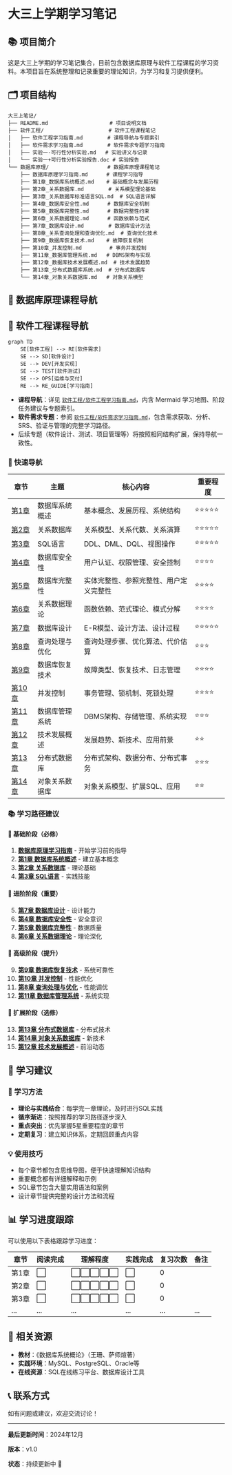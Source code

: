 # 大三上学期学习笔记

## 📚 项目简介

这是大三上学期的学习笔记集合，目前包含数据库原理与软件工程课程的学习资料。本项目旨在系统整理和记录重要的理论知识，为学习和复习提供便利。

## 🗂️ 项目结构

```
大三上笔记/
├── README.md                    # 项目说明文档
├── 软件工程/                     # 软件工程课程笔记
│   ├── 软件工程学习指南.md        # 课程导航与专题索引
│   ├── 软件需求学习指南.md        # 软件需求专题学习指南
│   ├── 实验一-可行性分析实验.md   # 实验讲义与记录
│   └── 实验一+可行性分析实验报告.doc # 实验报告
└── 数据库原理/                   # 数据库原理课程笔记
    ├── 数据库原理学习指南.md      # 课程学习指导
    ├── 第1章_数据库系统概述.md    # 基础概念与发展历程
    ├── 第2章_关系数据库.md        # 关系模型理论基础
    ├── 第3章_关系数据库标准语言SQL.md  # SQL语言详解
    ├── 第4章_数据库安全性.md      # 数据库安全机制
    ├── 第5章_数据库完整性.md      # 数据完整性约束
    ├── 第6章_关系数据理论.md      # 函数依赖与范式
    ├── 第7章_数据库设计.md        # 数据库设计方法
    ├── 第8章_关系查询处理和查询优化.md  # 查询优化技术
    ├── 第9章_数据库恢复技术.md    # 故障恢复机制
    ├── 第10章_并发控制.md         # 事务并发控制
    ├── 第11章_数据库管理系统.md   # DBMS架构与实现
    ├── 第12章_数据库技术发展概述.md  # 技术发展趋势
    ├── 第13章_分布式数据库系统.md  # 分布式数据库
    └── 第14章_对象关系数据库.md   # 对象关系模型
```

## 📖 数据库原理课程导航
## 🧭 软件工程课程导航

```mermaid
graph TD
    SE[软件工程] --> RE[软件需求]
    SE --> SD[软件设计]
    SE --> DEV[开发实现]
    SE --> TEST[软件测试]
    SE --> OPS[运维与交付]
    RE --> RE_GUIDE[学习指南]
```

- **课程导航**：详见 [`软件工程/软件工程学习指南.md`](./软件工程/软件工程学习指南.md)，内含 Mermaid 学习地图、阶段任务建议与专题索引。
- **软件需求专题**：参阅 [`软件工程/软件需求学习指南.md`](./软件工程/软件需求学习指南.md)，包含需求获取、分析、SRS、验证与管理的完整学习路径。
- 后续专题（软件设计、测试、项目管理等）将按照相同结构扩展，保持导航一致性。


### 🎯 快速导航

| 章节 | 主题 | 核心内容 | 重要程度 |
|------|------|----------|----------|
| [第1章](./数据库原理/第1章_数据库系统概述.md) | 数据库系统概述 | 基本概念、发展历程、系统结构 | ⭐⭐⭐⭐⭐ |
| [第2章](./数据库原理/第2章_关系数据库.md) | 关系数据库 | 关系模型、关系代数、关系演算 | ⭐⭐⭐⭐⭐ |
| [第3章](./数据库原理/第3章_关系数据库标准语言SQL.md) | SQL语言 | DDL、DML、DQL、视图操作 | ⭐⭐⭐⭐⭐ |
| [第4章](./数据库原理/第4章_数据库安全性.md) | 数据库安全性 | 用户认证、权限管理、安全控制 | ⭐⭐⭐⭐ |
| [第5章](./数据库原理/第5章_数据库完整性.md) | 数据库完整性 | 实体完整性、参照完整性、用户定义完整性 | ⭐⭐⭐⭐ |
| [第6章](./数据库原理/第6章_关系数据理论.md) | 关系数据理论 | 函数依赖、范式理论、模式分解 | ⭐⭐⭐⭐ |
| [第7章](./数据库原理/第7章_数据库设计.md) | 数据库设计 | E-R模型、设计方法、设计过程 | ⭐⭐⭐⭐⭐ |
| [第8章](./数据库原理/第8章_关系查询处理和查询优化.md) | 查询处理与优化 | 查询处理步骤、优化算法、代价估算 | ⭐⭐⭐ |
| [第9章](./数据库原理/第9章_数据库恢复技术.md) | 数据库恢复技术 | 故障类型、恢复技术、日志管理 | ⭐⭐⭐⭐ |
| [第10章](./数据库原理/第10章_并发控制.md) | 并发控制 | 事务管理、锁机制、死锁处理 | ⭐⭐⭐⭐ |
| [第11章](./数据库原理/第11章_数据库管理系统.md) | 数据库管理系统 | DBMS架构、存储管理、系统实现 | ⭐⭐⭐ |
| [第12章](./数据库原理/第12章_数据库技术发展概述.md) | 技术发展概述 | 发展趋势、新技术、应用前景 | ⭐⭐ |
| [第13章](./数据库原理/第13章_分布式数据库系统.md) | 分布式数据库 | 分布式架构、数据分布、分布式事务 | ⭐⭐⭐ |
| [第14章](./数据库原理/第14章_对象关系数据库.md) | 对象关系数据库 | 对象关系模型、扩展SQL、应用 | ⭐⭐ |

### 📚 学习路径建议

#### 🔰 基础阶段（必修）
1. **[数据库原理学习指南](./数据库原理/数据库原理学习指南.md)** - 开始学习前的指导
2. **[第1章 数据库系统概述](./数据库原理/第1章_数据库系统概述.md)** - 建立基本概念
3. **[第2章 关系数据库](./数据库原理/第2章_关系数据库.md)** - 理论基础
4. **[第3章 SQL语言](./数据库原理/第3章_关系数据库标准语言SQL.md)** - 实践技能

#### 🚀 进阶阶段（重要）
5. **[第7章 数据库设计](./数据库原理/第7章_数据库设计.md)** - 设计能力
6. **[第4章 数据库安全性](./数据库原理/第4章_数据库安全性.md)** - 安全意识
7. **[第5章 数据库完整性](./数据库原理/第5章_数据库完整性.md)** - 数据质量
8. **[第6章 关系数据理论](./数据库原理/第6章_关系数据理论.md)** - 理论深化

#### 🎯 高级阶段（提升）
9. **[第9章 数据库恢复技术](./数据库原理/第9章_数据库恢复技术.md)** - 系统可靠性
10. **[第10章 并发控制](./数据库原理/第10章_并发控制.md)** - 性能优化
11. **[第8章 查询处理与优化](./数据库原理/第8章_关系查询处理和查询优化.md)** - 性能调优
12. **[第11章 数据库管理系统](./数据库原理/第11章_数据库管理系统.md)** - 系统实现

#### 🌟 扩展阶段（选修）
13. **[第13章 分布式数据库](./数据库原理/第13章_分布式数据库系统.md)** - 分布式技术
14. **[第14章 对象关系数据库](./数据库原理/第14章_对象关系数据库.md)** - 新技术
15. **[第12章 技术发展概述](./数据库原理/第12章_数据库技术发展概述.md)** - 前沿动态

## 🎯 学习建议

### 📝 学习方法
- **理论与实践结合**：每学完一章理论，及时进行SQL实践
- **循序渐进**：按照推荐的学习路径逐步深入
- **重点突出**：优先掌握5星重要程度的章节
- **定期复习**：建立知识体系，定期回顾重点内容

### 💡 使用技巧
- 每个章节都包含思维导图，便于快速理解知识结构
- 重要概念都有详细解释和示例
- SQL章节包含大量实用语法和案例
- 设计章节提供完整的设计方法和流程

## 📊 学习进度跟踪

可以使用以下表格跟踪学习进度：

| 章节 | 阅读完成 | 理解程度 | 实践完成 | 复习次数 | 备注 |
|------|----------|----------|----------|----------|------|
| 第1章 | ⬜ | ⬜⬜⬜⬜⬜ | ⬜ | 0 |  |
| 第2章 | ⬜ | ⬜⬜⬜⬜⬜ | ⬜ | 0 |  |
| 第3章 | ⬜ | ⬜⬜⬜⬜⬜ | ⬜ | 0 |  |
| ... | ... | ... | ... | ... | ... |

## 🔗 相关资源

- **教材**：《数据库系统概论》（王珊、萨师煊著）
- **实践环境**：MySQL、PostgreSQL、Oracle等
- **在线资源**：SQL在线练习平台、数据库设计工具

## 📞 联系方式

如有问题或建议，欢迎交流讨论！

---

**最后更新时间**：2024年12月

**版本**：v1.0

**状态**：持续更新中 🚀